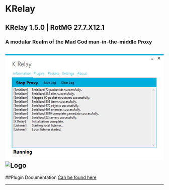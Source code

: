 # KRelay
## KRelay 1.5.0 | RotMG 27.7.X12.1
### A modular Realm of the Mad God man-in-the-middle Proxy

![Screenshot](/Screenshot.png) ![Logo](/Icon.ico)
-----------------------------------------------------------

##Plugin Documentation
[Can be found here](https://github.com/TheKronks/K_Relay_Plugin_Documentation/blob/master/README.md)

-----------------------------------------------------------
